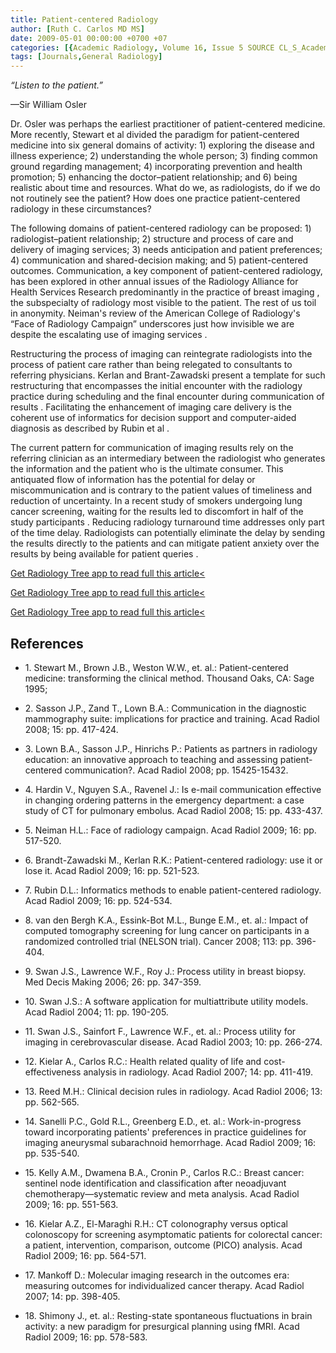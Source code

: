 ```yaml
---
title: Patient-centered Radiology
author: [Ruth C. Carlos MD MS]
date: 2009-05-01 00:00:00 +0700 +07
categories: [{Academic Radiology, Volume 16, Issue 5 SOURCE CL_S_AcademicRadiologyVolume16Issue5 1}]
tags: [Journals,General Radiology]
---
```

_“Listen to the patient.”_

—Sir William Osler

Dr. Osler was perhaps the earliest practitioner of patient-centered medicine. More recently, Stewart et al divided the paradigm for patient-centered medicine into six general domains of activity: 1) exploring the disease and illness experience; 2) understanding the whole person; 3) finding common ground regarding management; 4) incorporating prevention and health promotion; 5) enhancing the doctor–patient relationship; and 6) being realistic about time and resources. What do we, as radiologists, do if we do not routinely see the patient? How does one practice patient-centered radiology in these circumstances?

The following domains of patient-centered radiology can be proposed: 1) radiologist–patient relationship; 2) structure and process of care and delivery of imaging services; 3) needs anticipation and patient preferences; 4) communication and shared-decision making; and 5) patient-centered outcomes. Communication, a key component of patient-centered radiology, has been explored in other annual issues of the Radiology Alliance for Health Services Research predominantly in the practice of breast imaging , the subspecialty of radiology most visible to the patient. The rest of us toil in anonymity. Neiman's review of the American College of Radiology's “Face of Radiology Campaign” underscores just how invisible we are despite the escalating use of imaging services .

Restructuring the process of imaging can reintegrate radiologists into the process of patient care rather than being relegated to consultants to referring physicians. Kerlan and Brant-Zawadski present a template for such restructuring that encompasses the initial encounter with the radiology practice during scheduling and the final encounter during communication of results . Facilitating the enhancement of imaging care delivery is the coherent use of informatics for decision support and computer-aided diagnosis as described by Rubin et al .

The current pattern for communication of imaging results rely on the referring clinician as an intermediary between the radiologist who generates the information and the patient who is the ultimate consumer. This antiquated flow of information has the potential for delay or miscommunication and is contrary to the patient values of timeliness and reduction of uncertainty. In a recent study of smokers undergoing lung cancer screening, waiting for the results led to discomfort in half of the study participants . Reducing radiology turnaround time addresses only part of the time delay. Radiologists can potentially eliminate the delay by sending the results directly to the patients and can mitigate patient anxiety over the results by being available for patient queries .

[Get Radiology Tree app to read full this article<](https://clinicalpub.com/app)

[Get Radiology Tree app to read full this article<](https://clinicalpub.com/app)

[Get Radiology Tree app to read full this article<](https://clinicalpub.com/app)

## References

- 1\. Stewart M., Brown J.B., Weston W.W., et. al.: Patient-centered medicine: transforming the clinical method. Thousand Oaks, CA: Sage 1995;


- 2\. Sasson J.P., Zand T., Lown B.A.: Communication in the diagnostic mammography suite: implications for practice and training. Acad Radiol 2008; 15: pp. 417-424.


- 3\. Lown B.A., Sasson J.P., Hinrichs P.: Patients as partners in radiology education: an innovative approach to teaching and assessing patient-centered communication?. Acad Radiol 2008; pp. 15425-15432.


- 4\. Hardin V., Nguyen S.A., Ravenel J.: Is e-mail communication effective in changing ordering patterns in the emergency department: a case study of CT for pulmonary embolus. Acad Radiol 2008; 15: pp. 433-437.


- 5\. Neiman H.L.: Face of radiology campaign. Acad Radiol 2009; 16: pp. 517-520.


- 6\. Brandt-Zawadski M., Kerlan R.K.: Patient-centered radiology: use it or lose it. Acad Radiol 2009; 16: pp. 521-523.


- 7\. Rubin D.L.: Informatics methods to enable patient-centered radiology. Acad Radiol 2009; 16: pp. 524-534.


- 8\. van den Bergh K.A., Essink-Bot M.L., Bunge E.M., et. al.: Impact of computed tomography screening for lung cancer on participants in a randomized controlled trial (NELSON trial). Cancer 2008; 113: pp. 396-404.


- 9\. Swan J.S., Lawrence W.F., Roy J.: Process utility in breast biopsy. Med Decis Making 2006; 26: pp. 347-359.


- 10\. Swan J.S.: A software application for multiattribute utility models. Acad Radiol 2004; 11: pp. 190-205.


- 11\. Swan J.S., Sainfort F., Lawrence W.F., et. al.: Process utility for imaging in cerebrovascular disease. Acad Radiol 2003; 10: pp. 266-274.


- 12\. Kielar A., Carlos R.C.: Health related quality of life and cost-effectiveness analysis in radiology. Acad Radiol 2007; 14: pp. 411-419.


- 13\. Reed M.H.: Clinical decision rules in radiology. Acad Radiol 2006; 13: pp. 562-565.


- 14\. Sanelli P.C., Gold R.L., Greenberg E.D., et. al.: Work-in-progress toward incorporating patients' preferences in practice guidelines for imaging aneurysmal subarachnoid hemorrhage. Acad Radiol 2009; 16: pp. 535-540.


- 15\. Kelly A.M., Dwamena B.A., Cronin P., Carlos R.C.: Breast cancer: sentinel node identification and classification after neoadjuvant chemotherapy—systematic review and meta analysis. Acad Radiol 2009; 16: pp. 551-563.


- 16\. Kielar A.Z., El-Maraghi R.H.: CT colonography versus optical colonoscopy for screening asymptomatic patients for colorectal cancer: a patient, intervention, comparison, outcome (PICO) analysis. Acad Radiol 2009; 16: pp. 564-571.


- 17\. Mankoff D.: Molecular imaging research in the outcomes era: measuring outcomes for individualized cancer therapy. Acad Radiol 2007; 14: pp. 398-405.


- 18\. Shimony J., et. al.: Resting-state spontaneous fluctuations in brain activity: a new paradigm for presurgical planning using fMRI. Acad Radiol 2009; 16: pp. 578-583.